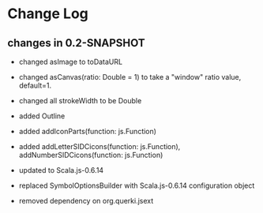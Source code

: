 Change Log
==========

## changes in 0.2-SNAPSHOT

* changed asImage to toDataURL
* changed asCanvas(ratio: Double = 1) to take a "window" ratio value, default=1.
* changed all strokeWidth to be Double
* added Outline 
* added addIconParts(function: js.Function)
* added addLetterSIDCicons(function: js.Function), addNumberSIDCicons(function: js.Function)

* updated to Scala.js-0.6.14
* replaced SymbolOptionsBuilder with Scala.js-0.6.14 configuration object
* removed dependency on org.querki.jsext 